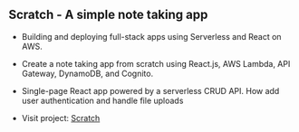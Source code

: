 ## Scratch - A simple note taking app

* Building and deploying full-stack apps using Serverless and React on AWS.
* Create a note taking app from scratch using React.js, AWS Lambda, API Gateway, DynamoDB, and Cognito.
* Single-page React app powered by a serverless CRUD API. How add user authentication and handle file uploads

* Visit project: [Scratch](https://d1nsldeh58ghak.cloudfront.net/)
